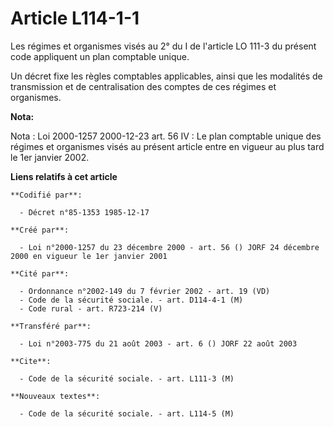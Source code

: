 # Article L114-1-1

Les régimes et organismes visés au 2° du I de l'article LO 111-3 du présent code appliquent un plan comptable unique.

Un décret fixe les règles comptables applicables, ainsi que les modalités de transmission et de centralisation des comptes de
ces régimes et organismes.

**Nota:**

Nota : Loi 2000-1257 2000-12-23 art. 56 IV : Le plan comptable unique des régimes et organismes visés au présent article
entre en vigueur au plus tard le 1er janvier 2002.

**Liens relatifs à cet article**

	**Codifié par**:

	  - Décret n°85-1353 1985-12-17

	**Créé par**:

	  - Loi n°2000-1257 du 23 décembre 2000 - art. 56 () JORF 24 décembre 2000 en vigueur le 1er janvier 2001

	**Cité par**:

	  - Ordonnance n°2002-149 du 7 février 2002 - art. 19 (VD)
	  - Code de la sécurité sociale. - art. D114-4-1 (M)
	  - Code rural - art. R723-214 (V)

	**Transféré par**:

	  - Loi n°2003-775 du 21 août 2003 - art. 6 () JORF 22 août 2003

	**Cite**:

	  - Code de la sécurité sociale. - art. L111-3 (M)

	**Nouveaux textes**:

	  - Code de la sécurité sociale. - art. L114-5 (M)
